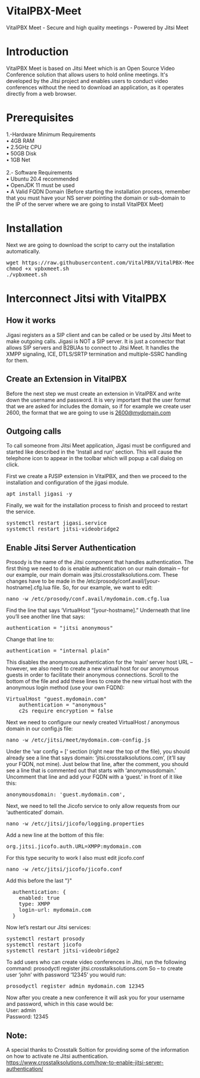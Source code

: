 # VitalPBX-Meet
VitalPBX Meet - Secure and high quality meetings - Powered by Jitsi Meet<br>

# Introduction
VitalPBX Meet is based on Jitsi Meet which is an Open Source Video Conference solution that allows users to hold online meetings. It's developed by the Jitsi project and enables users to conduct video conferences without the need to download an application, as it operates directly from a web browser.<br>

# Prerequisites
1.-Hardware Minimum Requirements<br>
  •	4GB RAM<br>
  •	2.5GHz CPU<br>
  •	50GB Disk<br>
  •	1GB Net<br><br>
2.- Software Requirements<br>
•	Ubuntu 20.4 recommended<br>
•	OpenJDK 11 must be used<br>
•	A Valid FQDN Domain (Before starting the installation process, remember that you must have your NS server pointing the domain or sub-domain to the IP of the server where we are going to install VitalPBX Meet)<br>

# Installation
Next we are going to download the script to carry out the installation automatically.
<pre>
wget https://raw.githubusercontent.com/VitalPBX/VitalPBX-Meet/main/vpbxmeet.sh
chmod +x vpbxmeet.sh
./vpbxmeet.sh
</pre>

# Interconnect Jitsi with VitalPBX
## How it works
Jigasi registers as a SIP client and can be called or be used by Jitsi Meet to make outgoing calls. Jigasi is NOT a SIP server. It is just a connector that allows SIP servers and B2BUAs to connect to Jitsi Meet. It handles the XMPP signaling, ICE, DTLS/SRTP termination and multiple-SSRC handling for them.

## Create an Extension in VitalPBX
Before the next step we must create an extension in VitalPBX and write down the username and password. It is very important that the user format that we are asked for includes the domain, so if for example we create user 2600, the format that we are going to use is 2600@mydomain.com

## Outgoing calls
To call someone from Jitsi Meet application, Jigasi must be configured and started like described in the 'Install and run' section. This will cause the telephone icon to appear in the toolbar which will popup a call dialog on click.

First we create a PJSIP extension in VitalPBX, and then we proceed to the installation and configuration of the jigasi module.
<pre>
apt install jigasi -y  
</pre>

Finally, we wait for the installation process to finish and proceed to restart the service.
<pre>
systemctl restart jigasi.service
systemctl restart jitsi-videobridge2
</pre>

## Enable Jitsi Server Authentication

Prosody is the name of the Jitsi component that handles authentication. The first thing we need to do is enable authentication on our main domain – for our example, our main domain was jitsi.crosstalksolutions.com. These changes have to be made in the /etc/prosody/conf.avail/[your-hostname].cfg.lua file. So, for our example, we want to edit:

<pre>
nano -w /etc/prosody/conf.avail/mydomain.com.cfg.lua
</pre>

Find the line that says ‘VirtualHost “[your-hostname].” Underneath that line you’ll see another line that says:
<pre>
authentication = "jitsi_anonymous" 
</pre>

Change that line to:
<pre>
authentication = "internal_plain"  
</pre>

This disables the anonymous authentication for the ‘main’ server host URL – however, we also need to create a new virtual host for our anonymous guests in order to facilitate their anonymous connections. Scroll to the bottom of the file and add these lines to create the new virtual host with the anonymous login method (use your own FQDN):

<pre>
VirtualHost "guest.mydomain.com"
    authentication = "anonymous"
    c2s_require_encryption = false 
</pre>

Next we need to configure our newly created VirtualHost / anonymous domain in our config.js file:
<pre>
nano -w /etc/jitsi/meet/mydomain.com-config.js
</pre>

Under the ‘var config = [‘ section (right near the top of the file), you should already see a line that says domain: ‘jitsi.crosstalksolutions.com’, (it’ll say your FQDN, not mine). Just below that line, after the comment, you should see a line that is commented out that starts with ‘anonymousdomain.’ Uncomment that line and add your FQDN with a ‘guest.’ in front of it like this:
<pre>
anonymousdomain: 'guest.mydomain.com',
</pre>

Next, we need to tell the Jicofo service to only allow requests from our ‘authenticated’ domain.
<pre>
nano -w /etc/jitsi/jicofo/logging.properties
</pre>

Add a new line at the bottom of this file:
<pre>
org.jitsi.jicofo.auth.URL=XMPP:mydomain.com
</pre>

For this type security to work I also must edit jicofo.conf
<pre>
nano -w /etc/jitsi/jicofo/jicofo.conf
</pre>

Add this before the last "}"
<pre>
  authentication: {
    enabled: true
    type: XMPP
    login-url: mydomain.com
  }
</pre>

Now let’s restart our Jitsi services:

<pre>
systemctl restart prosody
systemctl restart jicofo
systemctl restart jitsi-videobridge2
</pre>

To add users who can create video conferences in Jitsi, run the following command:
prosodyctl register <username> jitsi.crosstalksolutions.com <password>
So – to create user ‘john’ with password ‘12345’ you would run:

<pre>
prosodyctl register admin mydomain.com 12345
</pre>

Now after you create a new conference it will ask you for your username and password, which in this case would be:<br>
User: admin<br>
Password: 12345<br>

## Note:
A special thanks to Crosstalk Soltion for providing some of the information on how to activate ne Jitsi authentication.<br>
https://www.crosstalksolutions.com/how-to-enable-jitsi-server-authentication/
